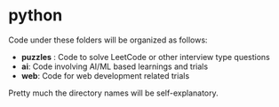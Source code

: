 # python

Code under these folders will be organized as follows:

<ul>
<li><b>puzzles</b> : Code to solve LeetCode or other interview type questions</li>
<li><b>ai</b>: Code involving AI/ML based learnings and trials</li>
<li><b>web</b>: Code for web development related trials</li>
</ul> 

Pretty much the directory names will be self-explanatory.